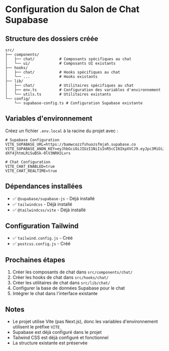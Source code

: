 # Configuration du Salon de Chat Supabase

## Structure des dossiers créée

```
src/
├── components/
│   ├── chat/           # Composants spécifiques au chat
│   └── ui/             # Composants UI existants
├── hooks/
│   ├── chat/           # Hooks spécifiques au chat
│   └── ...             # Hooks existants
├── lib/
│   ├── chat/           # Utilitaires spécifiques au chat
│   ├── env.ts          # Configuration des variables d'environnement
│   └── utils.ts        # Utilitaires existants
└── config/
    └── supabase-config.ts # Configuration Supabase existante
```

## Variables d'environnement

Créez un fichier `.env.local` à la racine du projet avec :

```env
# Supabase Configuration
VITE_SUPABASE_URL=https://bamwcozzfshuozsfmjah.supabase.co
VITE_SUPABASE_ANON_KEY=eyJhbGciOiJIUzI1NiIsInR5cCI6IkpXVCJ9.eyJpc3MiOiJzdXBhYmFzZSIsInJlZiI6ImJhbXdjb3p6ZnNodW96c2ZtamFoIiwicm9sZSI6ImFub24iLCJpYXQiOjE3NTAxMDM0ODcsImV4cCI6MjA2NTY3OTQ4N30.NWSUKoYLl0oGS-dXf4jhtmLRiSuBSk-0lV3NRHJLvrs

# Chat Configuration
VITE_CHAT_ENABLED=true
VITE_CHAT_REALTIME=true
```

## Dépendances installées

- ✅ `@supabase/supabase-js` - Déjà installé
- ✅ `tailwindcss` - Déjà installé
- ✅ `@tailwindcss/vite` - Déjà installé

## Configuration Tailwind

- ✅ `tailwind.config.js` - Créé
- ✅ `postcss.config.js` - Créé

## Prochaines étapes

1. Créer les composants de chat dans `src/components/chat/`
2. Créer les hooks de chat dans `src/hooks/chat/`
3. Créer les utilitaires de chat dans `src/lib/chat/`
4. Configurer la base de données Supabase pour le chat
5. Intégrer le chat dans l'interface existante

## Notes

- Le projet utilise Vite (pas Next.js), donc les variables d'environnement utilisent le préfixe `VITE_`
- Supabase est déjà configuré dans le projet
- Tailwind CSS est déjà configuré et fonctionnel
- La structure existante est préservée




